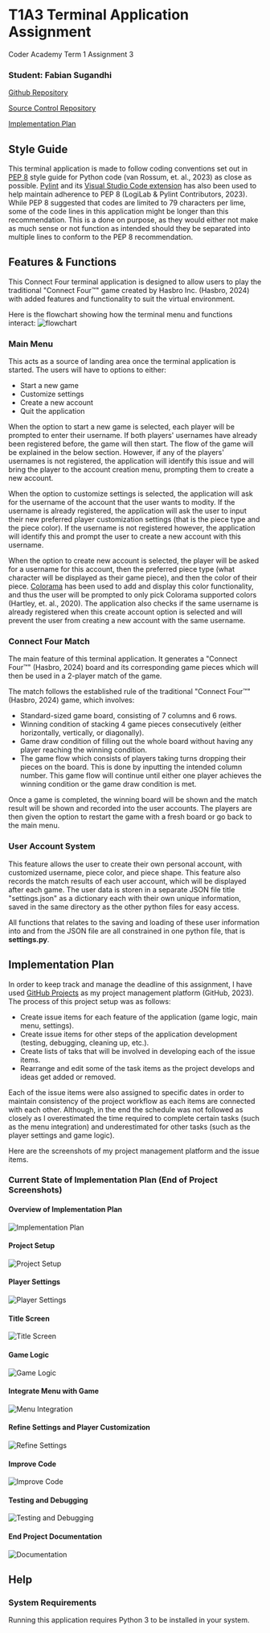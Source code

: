 # T1A3 Terminal Application Assignment
Coder Academy Term 1 Assignment 3
### Student: Fabian Sugandhi

[Github Repository](https://github.com/FabSugandhi/FabianSugandhi_T1A3)

[Source Control Repository](https://github.com/FabSugandhi/FabianSugandhi_T1A3/commits/main)

[Implementation Plan](https://github.com/users/FabSugandhi/projects/2/views/1)

## Style Guide

This terminal application is made to follow coding conventions set out in [PEP 8](https://peps.python.org/pep-0008/) style guide for Python code (van Rossum, et. al., 2023) as close as possible. [Pylint](https://pypi.org/project/pylint/) and its [Visual Studio Code extension](https://marketplace.visualstudio.com/items?itemName=ms-python.pylint) has also been used to help maintain adherence to PEP 8 (LogiLab & Pylint Contributors, 2023).
While PEP 8 suggested that codes are limited to 79 characters per lime, some of the code lines in this application might be longer than this recommendation. This is a done on purpose, as they would either not make as much sense or not function as intended should they be separated into multiple lines to conform to the PEP 8 recommendation.

## Features & Functions

This Connect Four terminal application is designed to allow users to play the traditional "Connect Four™" game created by Hasbro Inc. (Hasbro, 2024) with added features and functionality to suit the virtual environment.

Here is the flowchart showing how the terminal menu and functions interact:
![flowchart](./docs/T1A3_Flowchart.png)

### Main Menu

This acts as a source of landing area once the terminal application is started. The users will have to options to either:
- Start a new game
- Customize settings
- Create a new account
- Quit the application

When the option to start a new game is selected, each player will be prompted to enter their username. If both players' usernames have already been registered before, the game will then start. The flow of the game will be explained in the below section. However, if any of the players' usernames is not registered, the application will identify this issue and will bring the player to the account creation menu, prompting them to create a new account.

When the option to customize settings is selected, the application will ask for the username of the account that the user wants to modity. If the username is already registered, the application will ask the user to input their new preferred player customization settings (that is the piece type and the piece color). If the username is not registered however, the application will identify this and prompt the user to create a new account with this username.

When the option to create new account is selected, the player will be asked for a username for this account, then the preferred piece type (what character will be displayed as their game piece), and then the color of their piece. [Colorama](https://pypi.org/project/colorama/) has been used to add and display this color functionality, and thus the user will be prompted to only pick Colorama supported colors (Hartley, et. al., 2020). The application also checks if the same username is already registered when this create account option is selected and will prevent the user from creating a new account with the same username.

### Connect Four Match

The main feature of this terminal application. It generates a "Connect Four™" (Hasbro, 2024) board and its corresponding game pieces which will then be used in a 2-player match of the game. 

The match follows the established rule of the traditional "Connect Four™" (Hasbro, 2024) game, which involves:
- Standard-sized game board, consisting of 7 columns and 6 rows.
- Winning condition of stacking 4 game pieces consecutively (either horizontally, vertically, or diagonally).
- Game draw condition of filling out the whole board without having any player reaching the winning condition.
- The game flow which consists of players taking turns dropping their pieces on the board. This is done by inputting the intended column number. This game flow will continue until either one player achieves the winning condition or the game draw condition is met.

Once a game is completed, the winning board will be shown and the match result will be shown and recorded into the user accounts. The players are then given the option to restart the game with a fresh board or go back to the main menu.

### User Account System

This feature allows the user to create their own personal account, with customized username, piece color, and piece shape. This feature also records the match results of each user account, which will be displayed after each game. The user data is storen in a separate JSON file title "settings.json" as a dictionary each with their own unique information, saved in the same directory as the other python files for easy access.

All functions that relates to the saving and loading of these user information into and from the JSON file are all constrained in one python file, that is **settings.py**.

## Implementation Plan

In order to keep track and manage the deadline of this assignment, I have used [GitHub Projects](https://docs.github.com/en/issues/planning-and-tracking-with-projects/learning-about-projects/about-projects) as my project management platform (GitHub, 2023). The process of this project setup was as follows:
- Create issue items for each feature of the application (game logic, main menu, settings).
- Create issue items for other steps of the application development (testing, debugging, cleaning up, etc.).
- Create lists of taks that will be involved in developing each of the issue items.
- Rearrange and edit some of the task items as the project develops and ideas get added or removed.

Each of the issue items were also assigned to specific dates in order to maintain consistency of the project workflow as each items are connected with each other. Although, in the end the schedule was not followed as closely as I overestimated the time required to complete certain tasks (such as the menu integration) and underestimated for other tasks (such as the player settings and game logic). 

Here are the screenshots of my project management platform and the issue items.

### Current State of Implementation Plan (End of Project Screenshots)

#### Overview of Implementation Plan

![Implementation Plan](./docs/Implement_Plan.png)

#### Project Setup

![Project Setup](./docs/Implement_Setup.png)

#### Player Settings

![Player Settings](./docs/Implement_Settings.png)

#### Title Screen

![Title Screen](./docs/Implement_Menu.png)

#### Game Logic

![Game Logic](./docs/Implement_Game.png)

#### Integrate Menu with Game

![Menu Integration](./docs/Implement_Integrate.png)

#### Refine Settings and Player Customization

![Refine Settings](./docs/Implement_Refine.png)

#### Improve Code

![Improve Code](./docs/Implement_Improve.png)

#### Testing and Debugging

![Testing and Debugging](./docs/Implement_Test.png)

#### End Project Documentation

![Documentation](./docs/Implement_Documentation.png)

## Help

### System Requirements

Running this application requires Python 3 to be installed in your system.
